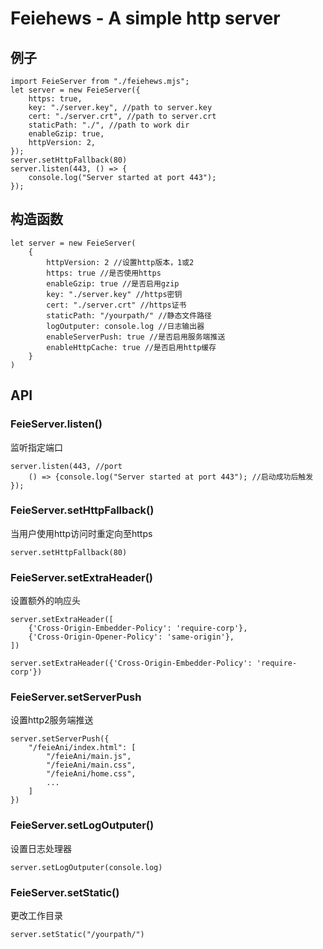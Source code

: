 # Feiehews - A simple http server
## 例子
```
import FeieServer from "./feiehews.mjs";
let server = new FeieServer({
    https: true,
    key: "./server.key", //path to server.key
    cert: "./server.crt", //path to server.crt
    staticPath: "./", //path to work dir
    enableGzip: true,
    httpVersion: 2,
});
server.setHttpFallback(80)
server.listen(443, () => {
    console.log("Server started at port 443");
});
```
## 构造函数
```
let server = new FeieServer(
    {
        httpVersion: 2 //设置http版本，1或2
        https: true //是否使用https
        enableGzip: true //是否启用gzip
        key: "./server.key" //https密钥
        cert: "./server.crt" //https证书
        staticPath: "/yourpath/" //静态文件路径
        logOutputer: console.log //日志输出器
        enableServerPush: true //是否启用服务端推送
        enableHttpCache: true //是否启用http缓存
    }
)
```
## API
### FeieServer.listen()
监听指定端口
```
server.listen(443, //port
    () => {console.log("Server started at port 443"); //启动成功后触发
});
```
### FeieServer.setHttpFallback()
当用户使用http访问时重定向至https
```
server.setHttpFallback(80) 
```
### FeieServer.setExtraHeader()
设置额外的响应头
```
server.setExtraHeader([
    {'Cross-Origin-Embedder-Policy': 'require-corp'},
    {'Cross-Origin-Opener-Policy': 'same-origin'},
])

server.setExtraHeader({'Cross-Origin-Embedder-Policy': 'require-corp'})
```
### FeieServer.setServerPush
设置http2服务端推送
```
server.setServerPush({
    "/feieAni/index.html": [
        "/feieAni/main.js",
        "/feieAni/main.css",
        "/feieAni/home.css",
        ...
    ]
})
```
### FeieServer.setLogOutputer()
设置日志处理器
```
server.setLogOutputer(console.log)
```
### FeieServer.setStatic()
更改工作目录
```
server.setStatic("/yourpath/")
```